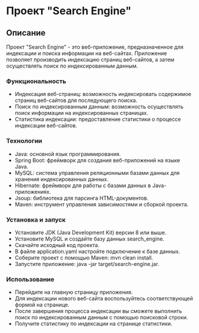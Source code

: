 # Проект "Search Engine"

## Описание
Проект "Search Engine" - это веб-приложение, предназначенное для индексации и поиска информации на веб-сайтах. Приложение позволяет производить индексацию страниц веб-сайтов, а затем осуществлять поиск по индексированным данным.

### Функциональность

* Индексация веб-страниц: возможность индексировать содержимое страниц веб-сайтов для последующего поиска.
* Поиск по индексированным данным: возможность осуществлять поиск информации на индексированных страницах.
* Статистика индексации: предоставление статистики о процессе индексации веб-сайтов.

### Технологии

* Java: основной язык программирования.
* Spring Boot: фреймворк для создания веб-приложений на языке Java.
* MySQL: система управления реляционными базами данных для хранения индексированных данных.
* Hibernate: фреймворк для работы с базами данных в Java-приложениях.
* Jsoup: библиотека для парсинга HTML-документов.
* Maven: инструмент управления зависимостями и сборкой проекта.

### Установка и запуск

* Установите JDK (Java Development Kit) версии 8 или выше.
* Установите MySQL и создайте базу данных search_engine.
* Скачайте исходный код проекта.
* В файле application.yaml настройте подключение к базе данных.
* Соберите проект с помощью Maven: mvn clean install.
* Запустите приложение: java -jar target/search-engine.jar.

### Использование

* Перейдите на главную страницу приложения.
* Для индексации нового веб-сайта воспользуйтесь соответствующей формой на странице.
* После завершения процесса индексации вы сможете выполнить поиск по индексированным данным с помощью поисковой строки.
* Получите статистику по индексации на странице статистики.